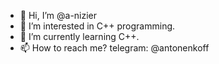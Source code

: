 - 👋 Hi, I’m @a-nizier
- 👀 I’m interested in C++ programming.
- 🌱 I’m currently learning C++.
- 📫 How to reach me? telegram: @antonenkoff

<!---
a-nizier/a-nizier is a ✨ special ✨ repository because its `README.md` (this file) appears on your GitHub profile.
You can click the Preview link to take a look at your changes.
--->
